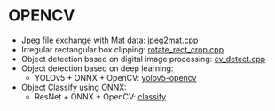 # OPENCV

* Jpeg file exchange with Mat data: [jpeg2mat.cpp](./jpeg2mat/main.cpp)
* Irregular rectangular box clipping: [rotate_rect_crop.cpp](./rotate_rect_crop.cpp)
* Object detection based on digital image processing: [cv_detect.cpp](detect/cv_detect.cpp)
* Object detection based on deep learning:
    * YOLOv5 + ONNX + OpenCV: [yolov5-opencv](./cv_yolov5)
* Object Classify using ONNX:
    * ResNet + ONNX + OpenCV: [classify](./classify/main.cpp)